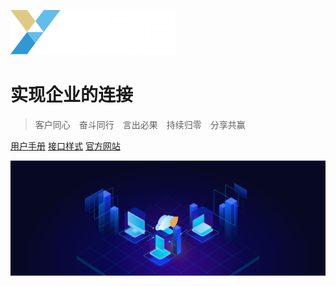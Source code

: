 ![logo](_media/logo.png)

# 实现企业的连接

> 客户同心　奋斗同行　言出必果　持续归零　分享共赢

[用户手册](docs/数据增值服务/用户手册.md)
[接口样式](docs/数据增值服务/接口样式.md)
[官方网站](https://www.xforceplus.com/)

<!-- background image -->

![banner](_media/banner.jpg)